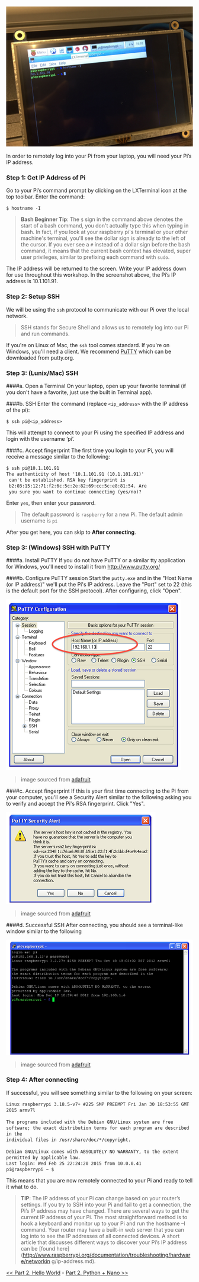 ![LX Terminal](img/IMG_3897.JPG)

In order to remotely log into your Pi from your laptop, you will need your Pi’s IP address. 

### Step 1: Get IP Address of Pi
Go to your Pi’s command prompt by clicking on the LXTerminal icon at the top toolbar. Enter the command:

```
$ hostname -I
```

> **Bash Beginner Tip**: The `$` sign in the command above denotes the start of a bash command, you don't actually type this when typing in bash. In fact, if you look at your raspberry pi's terminal or your other machine's terminal, you'll see the dollar sign is already to the left of the cursor. If you ever see a `#` instead of a dollar sign before the bash command, it means that the current bash context has elevated, super user privileges, similar to prefixing each command with `sudo`.

The IP address will be returned to the screen. Write your IP address down for use throughout this workshop. In the screenshot above, the Pi’s IP address is 10.1.101.91.

### Step 2: Setup SSH

We will be using the `ssh` protocol to communicate with our Pi over the local network.
> SSH stands for Secure Shell and allows us to remotely log into our Pi and run commands.

If you're on Linux of Mac, the `ssh` tool comes standard. If you're on Windows, you'll need a client. We recommend [PuTTY](http://www.putty.org/) which can be downloaded from putty.org.

### Step 3: (Lunix/Mac) SSH

####a. Open a Terminal
On your laptop, open up your favorite terminal (if you don't have a favorite, just use the built in Terminal app).

####b. SSH
Enter the command (replace `<ip_address>` with the IP address of the pi):

```
$ ssh pi@<ip_address>
```

This will attempt to connect to your Pi using the specified IP address and login with the username ‘pi’. 

####c. Accept fingerprint
The first time you login to your Pi, you will receive a message similar to the following:

```
$ ssh pi@10.1.101.91
The authenticity of host '10.1.101.91 (10.1.101.91)'
 can't be established. RSA key fingerprint is
 b2:03:15:12:71:f2:6c:5c:2e:82:69:cc:5c:e8:81:54. Are
 you sure you want to continue connecting (yes/no)?
```

Enter `yes`, then enter your password. 
> The default password is `raspberry` for a new Pi.
> The default admin username is `pi`

After you get here, you can skip to **After connecting**.

### Step 3: (Windows) SSH with PuTTY

####a. Install PuTTY
If you do not have PuTTY or a similar tty application for Windows, you'll need to install it from http://www.putty.org/

####b. Configure PuTTY session
Start the `putty.exe` and in the "Host Name (or IP address)" we'll put the Pi's IP address. Leave the "Port" set to 22 (this is the default port for the SSH protocol). After configuring, click "Open".

![Putty Configuration](img/putty_config.png)

>image sourced from [adafruit](https://learn.adafruit.com/adafruits-raspberry-pi-lesson-6-using-ssh/ssh-under-windows)

####c. Accept fingerprint
If this is your first time connecting to the Pi from your computer, you'll see a Security Alert similar to the following asking you to verify and accept the Pi's RSA fingerprint. Click "Yes".

![Putty Security Alert](img/putty_warning.png)

>image sourced from [adafruit](https://learn.adafruit.com/adafruits-raspberry-pi-lesson-6-using-ssh/ssh-under-windows)

####d. Successful SSH
After connecting, you should see a terminal-like window similar to the following

![Putty Success](img/putty_connected.png)

>image sourced from [adafruit](https://learn.adafruit.com/adafruits-raspberry-pi-lesson-6-using-ssh/ssh-under-windows)

### Step 4: After connecting
If successful, you will see something similar to the following on your screen:

```
Linux raspberrypi 3.18.5-v7+ #225 SMP PREEMPT Fri Jan 30 18:53:55 GMT 2015 armv7l

The programs included with the Debian GNU/Linux system are free software; the exact distribution terms for each program are described in the
individual files in /usr/share/doc/*/copyright.

Debian GNU/Linux comes with ABSOLUTELY NO WARRANTY, to the extent permitted by applicable law.
Last login: Wed Feb 25 22:24:20 2015 from 10.0.0.41
pi@raspberrypi ~ $
```

This means that you are now remotely connected to your Pi and ready to tell it what to do.

> **TIP**: The IP address of your Pi can change based on your router’s settings. If you try to SSH into your Pi and fail to get a connection, the Pi’s IP address may have changed. There are several ways to get the current IP address of your Pi. The most straightforward method is to hook a keyboard and monitor up to your Pi and run the hostname –I command. Your router may have a built-in web server that you can log into to see the IP addresses of all connected devices. A short article that discusses different ways to discover your Pi’s IP address can be [found here](http://www.raspberrypi.org/documentation/troubleshooting/hardware/networkin g/ip-address.md).


[<< Part 2. Hello World](Part-2.-Hello-World) - [Part 2. Python + Nano >>](Part-2.-Python+Nano)